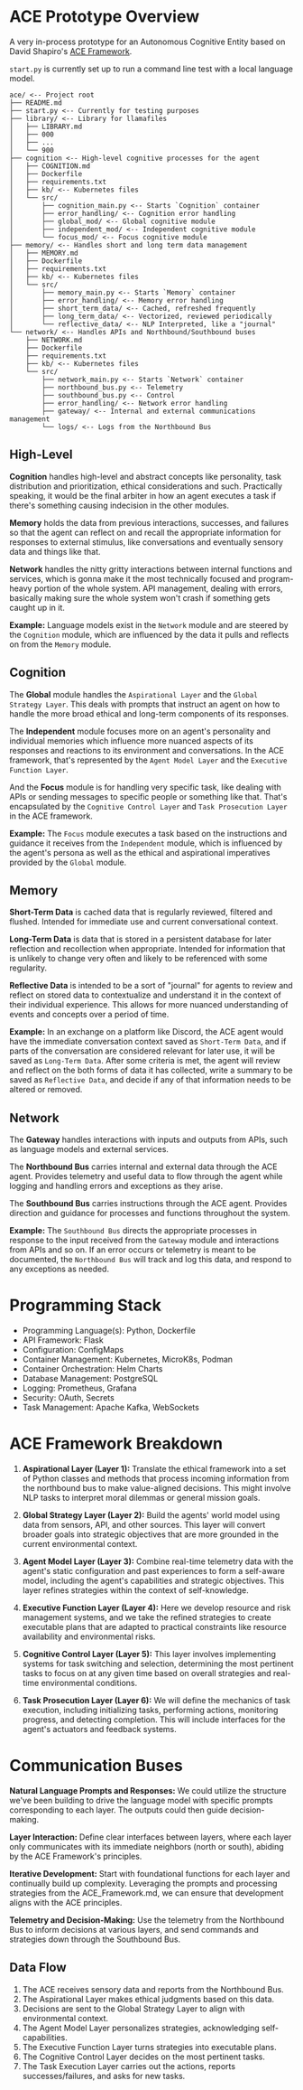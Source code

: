 # ACE Prototype Overview
A very in-process prototype for an Autonomous Cognitive Entity based on David Shapiro's [ACE Framework](https://github.com/daveshap/ACE_Framework/blob/main/ACE_Framework.md).

`start.py` is currently set up to run a command line test with a local language model.

```
ace/ <-- Project root
├── README.md
├── start.py <-- Currently for testing purposes
├── library/ <-- Library for llamafiles
│   ├── LIBRARY.md
│   ├── 000
│   ├── ...
│   └── 900
├── cognition <-- High-level cognitive processes for the agent
│   ├── COGNITION.md
│   ├── Dockerfile
│   ├── requirements.txt
│   ├── kb/ <-- Kubernetes files
│   └── src/
│       ├── cognition_main.py <-- Starts `Cognition` container
│       ├── error_handling/ <-- Cognition error handling
│       ├── global_mod/ <-- Global cognitive module
│       ├── independent_mod/ <-- Independent cognitive module
│       └── focus_mod/ <-- Focus cognitive module
├── memory/ <-- Handles short and long term data management
│   ├── MEMORY.md
│   ├── Dockerfile
│   ├── requirements.txt
│   ├── kb/ <-- Kubernetes files
│   └── src/
│       ├── memory_main.py <-- Starts `Memory` container
│       ├── error_handling/ <-- Memory error handling
│       ├── short_term_data/ <-- Cached, refreshed frequently
│       ├── long_term_data/ <-- Vectorized, reviewed periodically
│       └── reflective_data/ <-- NLP Interpreted, like a "journal"
└── network/ <-- Handles APIs and Northbound/Southbound buses
    ├── NETWORK.md
    ├── Dockerfile
    ├── requirements.txt
    ├── kb/ <-- Kubernetes files
    └── src/
        ├── network_main.py <-- Starts `Network` container
        ├── northbound_bus.py <-- Telemetry
        ├── southbound_bus.py <-- Control
        ├── error_handling/ <-- Network error handling
        ├── gateway/ <-- Internal and external communications management
        └── logs/ <-- Logs from the Northbound Bus
```

## High-Level

**Cognition** handles high-level and abstract concepts like personality, task distribution and prioritization, ethical considerations and such. Practically speaking, it would be the final arbiter in how an agent executes a task if there's something causing indecision in the other modules.

**Memory** holds the data from previous interactions, successes, and failures so that the agent can reflect on and recall the appropriate information for responses to external stimulus, like conversations and eventually sensory data and things like that.

**Network** handles the nitty gritty interactions between internal functions and services, which is gonna make it the most technically focused and program-heavy portion of the whole system. API management, dealing with errors, basically making sure the whole system won't crash if something gets caught up in it.

**Example:** Language models exist in the `Network` module and are steered by the `Cognition` module, which are influenced by the data it pulls and reflects on from the `Memory` module.

## Cognition

The **Global** module handles the `Aspirational Layer` and the `Global Strategy Layer`. This deals with prompts that instruct an agent on how to handle the more broad ethical and long-term components of its responses.

The **Independent** module focuses more on an agent's personality and individual memories which influence more nuanced aspects of its responses and reactions to its environment and conversations. In the ACE framework, that's represented by the `Agent Model Layer` and the `Executive Function Layer`.

And the **Focus** module is for handling very specific task, like dealing with APIs or sending messages to specific people or something like that. That's encapsulated by the `Cognitive Control Layer` and `Task Prosecution Layer` in the ACE framework.

**Example:** The `Focus` module executes a task based on the instructions and guidance it receives from the `Independent` module, which is influenced by the agent's persona as well as the ethical and aspirational imperatives provided by the `Global` module.

## Memory

**Short-Term Data** is cached data that is regularly reviewed, filtered and flushed. Intended for immediate use and current conversational context.

**Long-Term Data** is data that is stored in a persistent database for later reflection and recollection when appropriate. Intended for information that is unlikely to change very often and likely to be referenced with some regularity.

**Reflective Data** is intended to be a sort of "journal" for agents to review and reflect on stored data to contextualize and understand it in the context of their individual experience. This allows for more nuanced understanding of events and concepts over a period of time.

**Example:** In an exchange on a platform like Discord, the ACE agent would have the immediate conversation context saved as `Short-Term Data`, and if parts of the conversation are considered relevant for later use, it will be saved as `Long-Term Data`. After some criteria is met, the agent will review and reflect on the both forms of data it has collected, write a summary to be saved as `Reflective Data`, and decide if any of that information needs to be altered or removed.

## Network

The **Gateway** handles interactions with inputs and outputs from APIs, such as language models and external services.

The **Northbound Bus** carries internal and external data through the ACE agent. Provides telemetry and useful data to flow through the agent while logging and handling errors and exceptions as they arise.

The **Southbound Bus** carries instructions through the ACE agent.  Provides direction and guidance for processes and functions throughout the system.

**Example:** The `Southbound Bus` directs the appropriate processes in response to the input received from the `Gateway` module and interactions from APIs and so on. If an error occurs or telemetry is meant to be documented, the `Northbound Bus` will track and log this data, and respond to any exceptions as needed.

# Programming Stack

- Programming Language(s): Python, Dockerfile
- API Framework: Flask
- Configuration: ConfigMaps
- Container Management: Kubernetes, MicroK8s, Podman
- Container Orchestration: Helm Charts
- Database Management: PostgreSQL
- Logging: Prometheus, Grafana
- Security: OAuth, Secrets
- Task Management: Apache Kafka, WebSockets

# ACE Framework Breakdown
1. **Aspirational Layer (Layer 1):** Translate the ethical framework into a set of Python classes and methods that process incoming information from the northbound bus to make value-aligned decisions. This might involve NLP tasks to interpret moral dilemmas or general mission goals.

2. **Global Strategy Layer (Layer 2):** Build the agents' world model using data from sensors, API, and other sources. This layer will convert broader goals into strategic objectives that are more grounded in the current environmental context.

3. **Agent Model Layer (Layer 3):** Combine real-time telemetry data with the agent's static configuration and past experiences to form a self-aware model, including the agent's capabilities and strategic objectives. This layer refines strategies within the context of self-knowledge.

4. **Executive Function Layer (Layer 4):** Here we develop resource and risk management systems, and we take the refined strategies to create executable plans that are adapted to practical constraints like resource availability and environmental risks.

5. **Cognitive Control Layer (Layer 5):** This layer involves implementing systems for task switching and selection, determining the most pertinent tasks to focus on at any given time based on overall strategies and real-time environmental conditions.

6. **Task Prosecution Layer (Layer 6):** We will define the mechanics of task execution, including initializing tasks, performing actions, monitoring progress, and detecting completion. This will include interfaces for the agent's actuators and feedback systems.

# Communication Buses
**Natural Language Prompts and Responses:** We could utilize the structure we've been building to drive the language model with specific prompts corresponding to each layer. The outputs could then guide decision-making.

**Layer Interaction:** Define clear interfaces between layers, where each layer only communicates with its immediate neighbors (north or south), abiding by the ACE Framework's principles.

**Iterative Development:** Start with foundational functions for each layer and continually build up complexity. Leveraging the prompts and processing strategies from the ACE_Framework.md, we can ensure that development aligns with the ACE principles.

**Telemetry and Decision-Making:** Use the telemetry from the Northbound Bus to inform decisions at various layers, and send commands and strategies down through the Southbound Bus.

## Data Flow
1. The ACE receives sensory data and reports from the Northbound Bus.
2. The Aspirational Layer makes ethical judgments based on this data.
3. Decisions are sent to the Global Strategy Layer to align with environmental context.
4. The Agent Model Layer personalizes strategies, acknowledging self-capabilities.
5. The Executive Function Layer turns strategies into executable plans.
6. The Cognitive Control Layer decides on the most pertinent tasks.
7. The Task Execution Layer carries out the actions, reports successes/failures, and asks for new tasks.